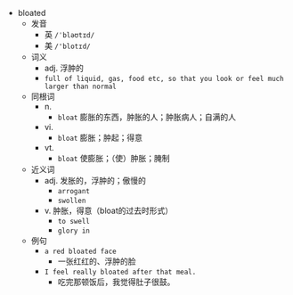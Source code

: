 - bloated
  - 发音
    - 英 `/ˈbləʊtɪd/`
    - 美 `/'blotɪd/`
  - 词义
    - adj. 浮肿的
    - `full of liquid, gas, food etc, so that you look or feel much larger than normal`
  - 同根词
    - n.
      - `bloat` 膨胀的东西，肿胀的人；肿胀病人；自满的人
    - vi.
      - `bloat` 膨胀；肿起；得意
    - vt.
      - `bloat` 使膨胀；（使）肿胀；腌制
  - 近义词
    - adj. 发胀的，浮肿的；傲慢的
      - `arrogant`
      - `swollen`
    - v. 肿胀，得意（bloat的过去时形式）
      - `to swell`
      - `glory in`
  - 例句
    - `a red bloated face`
      - 一张红红的、浮肿的脸
    - `I feel really bloated after that meal.`
      - 吃完那顿饭后，我觉得肚子很鼓。

